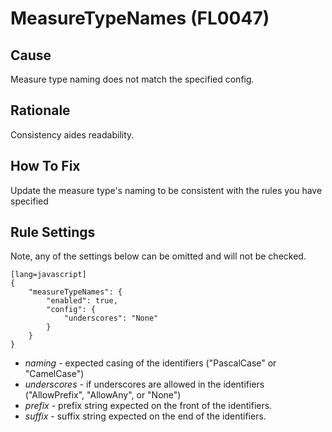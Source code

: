 # MeasureTypeNames (FL0047)

## Cause

Measure type naming does not match the specified config.

## Rationale

Consistency aides readability.

## How To Fix

Update the measure type's naming to be consistent with the rules you have specified

## Rule Settings

Note, any of the settings below can be omitted and will not be checked.

	[lang=javascript]
    {
        "measureTypeNames": { 
            "enabled": true,
            "config": {
                "underscores": "None"
            }
        }
    }

* *naming* - expected casing of the identifiers ("PascalCase" or "CamelCase")
* *underscores* - if underscores are allowed in the identifiers ("AllowPrefix", "AllowAny", or "None")
* *prefix* - prefix string expected on the front of the identifiers.
* *suffix* - suffix string expected on the end of the identifiers.
